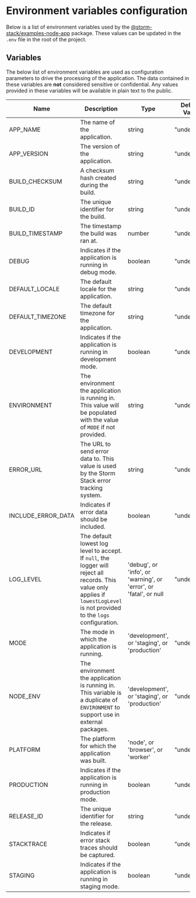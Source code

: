 <!-- Generated by Storm Stack -->

# Environment variables configuration

Below is a list of environment variables used by the
[@storm-stack/examples-node-app](https://www.npmjs.com/package/@storm-stack/examples-node-app)
package. These values can be updated in the `.env` file in the root of the
project.

## Variables

The below list of environment variables are used as configuration parameters to
drive the processing of the application. The data contained in these variables
are **not** considered sensitive or confidential. Any values provided in these
variables will be available in plain text to the public.

| Name               | Description                                                                                                                                                                     | Type                                                              | Default Value | Required |
| ------------------ | ------------------------------------------------------------------------------------------------------------------------------------------------------------------------------- | ----------------------------------------------------------------- | ------------- | :------: |
| APP_NAME           | The name of the application.                                                                                                                                                    | string                                                            | "undefined"   |    ✔    |
| APP_VERSION        | The version of the application.                                                                                                                                                 | string                                                            | "undefined"   |    ✔    |
| BUILD_CHECKSUM     | A checksum hash created during the build.                                                                                                                                       | string                                                            | "undefined"   |    ✔    |
| BUILD_ID           | The unique identifier for the build.                                                                                                                                            | string                                                            | "undefined"   |    ✔    |
| BUILD_TIMESTAMP    | The timestamp the build was ran at.                                                                                                                                             | number                                                            | "undefined"   |    ✔    |
| DEBUG              | Indicates if the application is running in debug mode.                                                                                                                          | boolean                                                           | "undefined"   |    ✔    |
| DEFAULT_LOCALE     | The default locale for the application.                                                                                                                                         | string                                                            | "undefined"   |    ✔    |
| DEFAULT_TIMEZONE   | The default timezone for the application.                                                                                                                                       | string                                                            | "undefined"   |    ✔    |
| DEVELOPMENT        | Indicates if the application is running in development mode.                                                                                                                    | boolean                                                           | "undefined"   |    ✔    |
| ENVIRONMENT        | The environment the application is running in. This value will be populated with the value of `MODE` if not provided.                                                           | string                                                            | "undefined"   |    ✔    |
| ERROR_URL          | The URL to send error data to. This value is used by the Storm Stack error tracking system.                                                                                     | string                                                            | "undefined"   |    ✔    |
| INCLUDE_ERROR_DATA | Indicates if error data should be included.                                                                                                                                     | boolean                                                           | "undefined"   |    ✔    |
| LOG_LEVEL          | The default lowest log level to accept. If `null`, the logger will reject all records. This value only applies if `lowestLogLevel` is not provided to the `logs` configuration. | 'debug', or 'info', or 'warning', or 'error', or 'fatal', or null | "undefined"   |          |
| MODE               | The mode in which the application is running.                                                                                                                                   | 'development', or 'staging', or 'production'                      | "undefined"   |    ✔    |
| NODE_ENV           | The environment the application is running in. This variable is a duplicate of `ENVIRONMENT` to support use in external packages.                                               | 'development', or 'staging', or 'production'                      | "undefined"   |    ✔    |
| PLATFORM           | The platform for which the application was built.                                                                                                                               | 'node', or 'browser', or 'worker'                                 | "undefined"   |    ✔    |
| PRODUCTION         | Indicates if the application is running in production mode.                                                                                                                     | boolean                                                           | "undefined"   |    ✔    |
| RELEASE_ID         | The unique identifier for the release.                                                                                                                                          | string                                                            | "undefined"   |    ✔    |
| STACKTRACE         | Indicates if error stack traces should be captured.                                                                                                                             | boolean                                                           | "undefined"   |    ✔    |
| STAGING            | Indicates if the application is running in staging mode.                                                                                                                        | boolean                                                           | "undefined"   |    ✔    |
